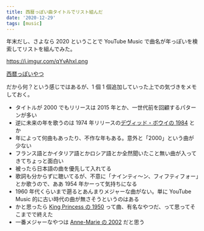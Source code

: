 ```yaml
---
title: 西暦っぽい曲タイトルでリスト組んだ
date: '2020-12-29'
tags: [music]
---
```


年末だし、さよなら 2020 ということで YouTube Music で曲名が年っぽいを検索してリストを組んでみた。

https://i.imgur.com/qYvAhxI.png

[西暦っぽいやつ](https://music.youtube.com/playlist?list=PLjcMUWCqA2_H5ax3wkwX3-iKVZ8Zm2NwN)

だから何？という感じではあるが、1 個 1 個追加していった上での気づきをメモしておく。

- タイトルが 2000 でもリリースは 2015 年とか、一世代前を回顧するパターンが多い
- 逆に未来の年を歌うのは 1974 年リリースの[デヴィッド・ボウイの 1984](https://music.youtube.com/watch?v=x2xfpMMQIJ8) とか
- 年によって何曲もあったり、不作な年もある。意外と「2000」という曲が少ない
- フランス語とかイタリア語とかロシア語とか全然聞いたこと無い曲が入ってきてちょっと面白い
- 被ったら日本語の曲を優先して入れてる
- 歌詞も分からずに聴いてるが、不意に「ナインティ〜ン、フィフティフォー」とか歌うので、ああ 1954 年かーって気持ちになる
- 1960 年代くらいまで遡るとあんまりメジャーな曲がない。単に YouTube Music 的に古い時代の曲が無さそうというのはある
- かと思ったら [King Princess の 1950](https://music.youtube.com/watch?v=BBBN6yUcef0) って曲、有名なやつだ、って思ってそこまでで終えた
- 一番メジャーなやつは [Anne-Marie の 2002](https://music.youtube.com/watch?v=ee2mcqcGL_c) だと思う
